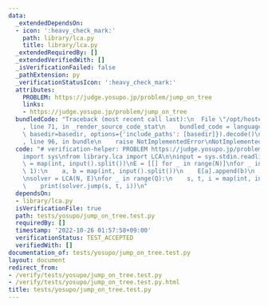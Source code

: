 ```yaml
---
data:
  _extendedDependsOn:
  - icon: ':heavy_check_mark:'
    path: library/lca.py
    title: library/lca.py
  _extendedRequiredBy: []
  _extendedVerifiedWith: []
  _isVerificationFailed: false
  _pathExtension: py
  _verificationStatusIcon: ':heavy_check_mark:'
  attributes:
    PROBLEM: https://judge.yosupo.jp/problem/jump_on_tree
    links:
    - https://judge.yosupo.jp/problem/jump_on_tree
  bundledCode: "Traceback (most recent call last):\n  File \"/opt/hostedtoolcache/PyPy/3.7.13/x64/site-packages/onlinejudge_verify/documentation/build.py\"\
    , line 71, in _render_source_code_stat\n    bundled_code = language.bundle(stat.path,\
    \ basedir=basedir, options={'include_paths': [basedir]}).decode()\n  File \"/opt/hostedtoolcache/PyPy/3.7.13/x64/site-packages/onlinejudge_verify/languages/python.py\"\
    , line 96, in bundle\n    raise NotImplementedError\nNotImplementedError\n"
  code: "# verification-helper: PROBLEM https://judge.yosupo.jp/problem/jump_on_tree\n\
    import sys\nfrom library.lca import LCA\n\ninput = sys.stdin.readline\n\nN, Q\
    \ = map(int, input().split())\nE = [[] for _ in range(N)]\nfor _ in range(N -\
    \ 1):\n    a, b = map(int, input().split())\n    E[a].append(b)\n    E[b].append(a)\n\
    \nsolver = LCA(N, E)\nfor _ in range(Q):\n    s, t, i = map(int, input().split())\n\
    \    print(solver.jump(s, t, i))\n"
  dependsOn:
  - library/lca.py
  isVerificationFile: true
  path: tests/yosupo/jump_on_tree.test.py
  requiredBy: []
  timestamp: '2022-10-26 01:57:58+09:00'
  verificationStatus: TEST_ACCEPTED
  verifiedWith: []
documentation_of: tests/yosupo/jump_on_tree.test.py
layout: document
redirect_from:
- /verify/tests/yosupo/jump_on_tree.test.py
- /verify/tests/yosupo/jump_on_tree.test.py.html
title: tests/yosupo/jump_on_tree.test.py
---
```


